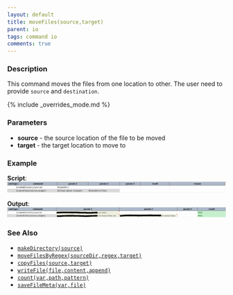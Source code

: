 ```yaml
---
layout: default
title: moveFiles(source,target)
parent: io
tags: command io
comments: true
---
```



### Description
This command moves the files from one location to other. The user need to provide `source` and `destination`.

{% include _overrides_mode.md %}


### Parameters
- **source** - the source location of the file to be moved
- **target** - the target location to move to


### Example
**Script**:<br/>
![script](image/moveFiles_01.png)

**Output**:<br/>
![output](image/moveFiles_02.png)


### See Also
- [`makeDirectory(source)`](makeDirectory(source))
- [`moveFilesByRegex(sourceDir,regex,target)`](moveFilesByRegex(sourceDir,regex,target))
- [`copyFiles(source,target)`](copyFiles(source,target))
- [`writeFile(file,content,append)`](writeFile(file,content,append))
- [`count(var,path,pattern)`](count(var,path,pattern))
- [`saveFileMeta(var,file)`](saveFileMeta(var,file))
